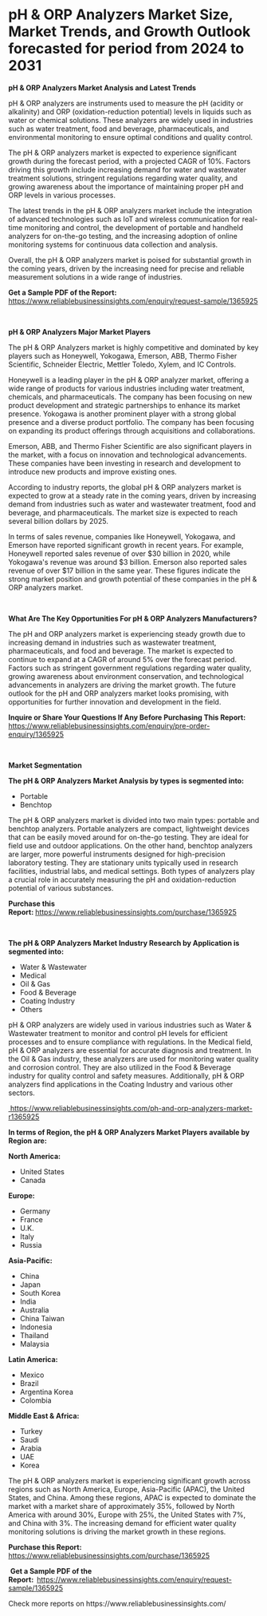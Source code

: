 <p><h1>pH & ORP Analyzers Market Size, Market Trends, and Growth Outlook forecasted for period from 2024 to 2031</h1></p><p><strong>pH & ORP Analyzers Market Analysis and Latest Trends</strong></p>
<p><p>pH & ORP analyzers are instruments used to measure the pH (acidity or alkalinity) and ORP (oxidation-reduction potential) levels in liquids such as water or chemical solutions. These analyzers are widely used in industries such as water treatment, food and beverage, pharmaceuticals, and environmental monitoring to ensure optimal conditions and quality control.</p><p>The pH & ORP analyzers market is expected to experience significant growth during the forecast period, with a projected CAGR of 10%. Factors driving this growth include increasing demand for water and wastewater treatment solutions, stringent regulations regarding water quality, and growing awareness about the importance of maintaining proper pH and ORP levels in various processes.</p><p>The latest trends in the pH & ORP analyzers market include the integration of advanced technologies such as IoT and wireless communication for real-time monitoring and control, the development of portable and handheld analyzers for on-the-go testing, and the increasing adoption of online monitoring systems for continuous data collection and analysis.</p><p>Overall, the pH & ORP analyzers market is poised for substantial growth in the coming years, driven by the increasing need for precise and reliable measurement solutions in a wide range of industries.</p></p>
<p><strong>Get a Sample PDF of the Report:&nbsp;</strong> <a href="https://www.reliablebusinessinsights.com/enquiry/request-sample/1365925">https://www.reliablebusinessinsights.com/enquiry/request-sample/1365925</a></p>
<p>&nbsp;</p>
<p><strong>pH & ORP Analyzers Major Market Players</strong></p>
<p><p>The pH & ORP Analyzers market is highly competitive and dominated by key players such as Honeywell, Yokogawa, Emerson, ABB, Thermo Fisher Scientific, Schneider Electric, Mettler Toledo, Xylem, and IC Controls.</p><p>Honeywell is a leading player in the pH & ORP analyzer market, offering a wide range of products for various industries including water treatment, chemicals, and pharmaceuticals. The company has been focusing on new product development and strategic partnerships to enhance its market presence. Yokogawa is another prominent player with a strong global presence and a diverse product portfolio. The company has been focusing on expanding its product offerings through acquisitions and collaborations.</p><p>Emerson, ABB, and Thermo Fisher Scientific are also significant players in the market, with a focus on innovation and technological advancements. These companies have been investing in research and development to introduce new products and improve existing ones.</p><p>According to industry reports, the global pH & ORP analyzers market is expected to grow at a steady rate in the coming years, driven by increasing demand from industries such as water and wastewater treatment, food and beverage, and pharmaceuticals. The market size is expected to reach several billion dollars by 2025.</p><p>In terms of sales revenue, companies like Honeywell, Yokogawa, and Emerson have reported significant growth in recent years. For example, Honeywell reported sales revenue of over $30 billion in 2020, while Yokogawa's revenue was around $3 billion. Emerson also reported sales revenue of over $17 billion in the same year. These figures indicate the strong market position and growth potential of these companies in the pH & ORP analyzers market.</p></p>
<p>&nbsp;</p>
<p><strong>What Are The Key Opportunities For pH & ORP Analyzers Manufacturers?</strong></p>
<p><p>The pH and ORP analyzers market is experiencing steady growth due to increasing demand in industries such as wastewater treatment, pharmaceuticals, and food and beverage. The market is expected to continue to expand at a CAGR of around 5% over the forecast period. Factors such as stringent government regulations regarding water quality, growing awareness about environment conservation, and technological advancements in analyzers are driving the market growth. The future outlook for the pH and ORP analyzers market looks promising, with opportunities for further innovation and development in the field.</p></p>
<p><strong>Inquire or Share Your Questions If Any Before Purchasing This Report:</strong> <a href="https://www.reliablebusinessinsights.com/enquiry/pre-order-enquiry/1365925">https://www.reliablebusinessinsights.com/enquiry/pre-order-enquiry/1365925</a></p>
<p>&nbsp;</p>
<p><strong>Market Segmentation</strong></p>
<p><strong>The pH & ORP Analyzers Market Analysis by types is segmented into:</strong></p>
<p><ul><li>Portable</li><li>Benchtop</li></ul></p>
<p><p>The pH & ORP analyzers market is divided into two main types: portable and benchtop analyzers. Portable analyzers are compact, lightweight devices that can be easily moved around for on-the-go testing. They are ideal for field use and outdoor applications. On the other hand, benchtop analyzers are larger, more powerful instruments designed for high-precision laboratory testing. They are stationary units typically used in research facilities, industrial labs, and medical settings. Both types of analyzers play a crucial role in accurately measuring the pH and oxidation-reduction potential of various substances.</p></p>
<p><strong>Purchase this Report:&nbsp;</strong><a href="https://www.reliablebusinessinsights.com/purchase/1365925">https://www.reliablebusinessinsights.com/purchase/1365925</a></p>
<p>&nbsp;</p>
<p><strong>The pH & ORP Analyzers Market Industry Research by Application is segmented into:</strong></p>
<p><ul><li>Water & Wastewater</li><li>Medical</li><li>Oil & Gas</li><li>Food & Beverage</li><li>Coating Industry</li><li>Others</li></ul></p>
<p><p>pH & ORP analyzers are widely used in various industries such as Water & Wastewater treatment to monitor and control pH levels for efficient processes and to ensure compliance with regulations. In the Medical field, pH & ORP analyzers are essential for accurate diagnosis and treatment. In the Oil & Gas industry, these analyzers are used for monitoring water quality and corrosion control. They are also utilized in the Food & Beverage industry for quality control and safety measures. Additionally, pH & ORP analyzers find applications in the Coating Industry and various other sectors.</p></p>
<p><a href="https://www.reliablebusinessinsights.com/ph-and-orp-analyzers-market-r1365925">&nbsp;https://www.reliablebusinessinsights.com/ph-and-orp-analyzers-market-r1365925</a></p>
<p><strong>In terms of Region, the pH & ORP Analyzers Market Players available by Region are:</strong></p>
<p>
    <p> <strong> North America: </strong>
        <ul>
            <li>United States</li>
            <li>Canada</li>
        </ul>
        </p> 
    <p> <strong> Europe: </strong>
        <ul>
            <li>Germany</li>
            <li>France</li>
            <li>U.K.</li>
            <li>Italy</li>
            <li>Russia</li>
        </ul>
        </p> 
    <p> <strong> Asia-Pacific: </strong>
        <ul>
            <li>China</li>
            <li>Japan</li>
            <li>South Korea</li>
            <li>India</li>
            <li>Australia</li>
            <li>China Taiwan</li>
            <li>Indonesia</li>
            <li>Thailand</li>
            <li>Malaysia</li>
        </ul>
        </p> 
    <p> <strong> Latin America: </strong>
        <ul>
            <li>Mexico</li>
            <li>Brazil</li>
            <li>Argentina Korea</li>
            <li>Colombia</li>
        </ul>
        </p> 
    <p> <strong> Middle East & Africa: </strong>
        <ul>
            <li>Turkey</li>
            <li>Saudi</li>
            <li>Arabia</li>
            <li>UAE</li>
            <li>Korea</li>
        </ul>
    </p>
    </p>
<p><p>The pH & ORP analyzers market is experiencing significant growth across regions such as North America, Europe, Asia-Pacific (APAC), the United States, and China. Among these regions, APAC is expected to dominate the market with a market share of approximately 35%, followed by North America with around 30%, Europe with 25%, the United States with 7%, and China with 3%. The increasing demand for efficient water quality monitoring solutions is driving the market growth in these regions.</p></p>
<p><strong>Purchase this Report: </strong><a href="https://www.reliablebusinessinsights.com/purchase/1365925">https://www.reliablebusinessinsights.com/purchase/1365925</a></p>
<p>&nbsp;<strong>Get a Sample PDF of the Report:&nbsp;&nbsp;</strong><a href="https://www.reliablebusinessinsights.com/enquiry/request-sample/1365925">https://www.reliablebusinessinsights.com/enquiry/request-sample/1365925</a></p>
<p><strong></strong></p>
<p>Check more reports on https://www.reliablebusinessinsights.com/</p>